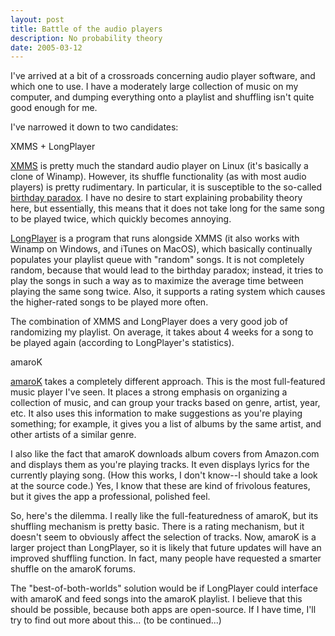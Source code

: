 ```yaml
---
layout: post
title: Battle of the audio players
description: No probability theory
date: 2005-03-12
---
```


I've arrived at a bit of a crossroads concerning audio player software, and which one to use. I have a moderately large collection of music on my computer, and dumping everything onto a playlist and shuffling isn't quite good enough for me.  
  
I've narrowed it down to two candidates:  
  
XMMS + LongPlayer  
  
[XMMS](http://xmms.org/) is pretty much the standard audio player on Linux (it's basically a clone of Winamp). However, its shuffle functionality (as with most audio players) is pretty rudimentary. In particular, it is susceptible to the so-called [birthday paradox](http://en.wikipedia.org/wiki/Birthday_paradox). I have no desire to start explaining probability theory here, but essentially, this means that it does not take long for the same song to be played twice, which quickly becomes annoying.  
  
[LongPlayer](http://lplayer.sourceforge.net/) is a program that runs alongside XMMS (it also works with Winamp on Windows, and iTunes on MacOS), which basically continually populates your playlist queue with "random" songs. It is not completely random, because that would lead to the birthday paradox; instead, it tries to play the songs in such a way as to maximize the average time between playing the same song twice. Also, it supports a rating system which causes the higher-rated songs to be played more often.  
  
The combination of XMMS and LongPlayer does a very good job of randomizing my playlist. On average, it takes about 4 weeks for a song to be played again (according to LongPlayer's statistics).  
  
amaroK  
  
[amaroK](http://amarok.kde.org/) takes a completely different approach. This is the most full-featured music player I've seen. It places a strong emphasis on organizing a collection of music, and can group your tracks based on genre, artist, year, etc. It also uses this information to make suggestions as you're playing something; for example, it gives you a list of albums by the same artist, and other artists of a similar genre.  
  
I also like the fact that amaroK downloads album covers from Amazon.com and displays them as you're playing tracks. It even displays lyrics for the currently playing song. (How this works, I don't know--I should take a look at the source code.) Yes, I know that these are kind of frivolous features, but it gives the app a professional, polished feel.  
  
So, here's the dilemma. I really like the full-featuredness of amaroK, but its shuffling mechanism is pretty basic. There is a rating mechanism, but it doesn't seem to obviously affect the selection of tracks. Now, amaroK is a larger project than LongPlayer, so it is likely that future updates will have an improved shuffling function. In fact, many people have requested a smarter shuffle on the amaroK forums.  
  
The "best-of-both-worlds" solution would be if LongPlayer could interface with amaroK and feed songs into the amaroK playlist. I believe that this should be possible, because both apps are open-source. If I have time, I'll try to find out more about this... (to be continued...)
